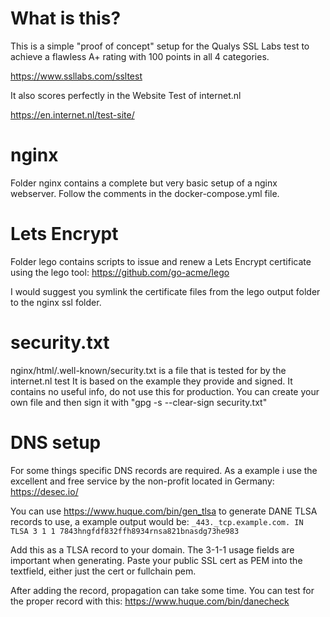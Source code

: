 # What is this?

This is a simple "proof of concept" setup for the Qualys SSL Labs test
to achieve a flawless A+ rating with 100 points in all 4 categories.

https://www.ssllabs.com/ssltest

It also scores perfectly in the Website Test of internet.nl

https://en.internet.nl/test-site/

# nginx

Folder nginx contains a complete but very basic setup of a nginx webserver.
Follow the comments in the docker-compose.yml file.


# Lets Encrypt

Folder lego contains scripts to issue and renew a Lets Encrypt certificate using the lego tool:
https://github.com/go-acme/lego

I would suggest you symlink the certificate files from the lego output folder to the nginx ssl folder.


# security.txt

nginx/html/.well-known/security.txt is a file that is tested for by the internet.nl test
It is based on the example they provide and signed. It contains no useful info, do not use this for production.
You can create your own file and then sign it with "gpg -s --clear-sign security.txt"

# DNS setup

For some things specific DNS records are required. As a example i use the excellent and free service by
the non-profit located in Germany: https://desec.io/

You can use https://www.huque.com/bin/gen_tlsa to generate DANE TLSA records to use, a example output would be:
    `_443._tcp.example.com. IN TLSA 3 1 1 7843hngfdf832ffh8934rnsa821bnasdg73he983`

Add this as a TLSA record to your domain. The 3-1-1 usage fields are important when generating.
Paste your public SSL cert as PEM into the textfield, either just the cert or fullchain pem.

After adding the record, propagation can take some time. You can test for the proper record with this:
https://www.huque.com/bin/danecheck
